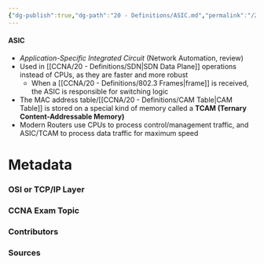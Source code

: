 ```yaml
---
{"dg-publish":true,"dg-path":"20 - Definitions/ASIC.md","permalink":"/20-definitions/asic/","tags":["defs_ccna"]}
---
```


#### ASIC
- *Application-Specific Integrated Circuit* (Network Automation, review)
- Used in [[CCNA/20 - Definitions/SDN\|SDN Data Plane]] operations instead of CPUs, as they are faster and more robust
	- When a [[CCNA/20 - Definitions/802.3 Frames\|frame]] is received, the ASIC is responsible for switching logic
- The MAC address table/[[CCNA/20 - Definitions/CAM Table\|CAM Table]] is stored on a special kind of memory called a **TCAM (Ternary Content-Addressable Memory)**
- Modern Routers use CPUs to process control/management traffic, and ASIC/TCAM to process data traffic for maximum speed



# Metadata
### OSI or TCP/IP Layer

### CCNA Exam Topic

### Contributors

### Sources

